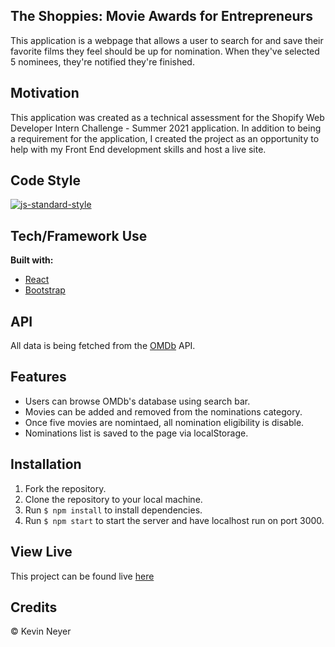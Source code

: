 ## The Shoppies: Movie Awards for Entrepreneurs 
This application is a webpage that allows a user to  search for and save their favorite films they feel should be up for nomination. When they've selected 5 nominees, they're notified they're finished.

## Motivation
This application was created as a technical assessment for the Shopify Web Developer Intern Challenge - Summer 2021 application. In addition to being a requirement for the application, I created the project as an opportunity to help with my Front End development skills and host a live site.

## Code Style
[![js-standard-style](https://img.shields.io/badge/code%20style-standard-brightgreen.svg?style=flat)](https://github.com/feross/standard)


## Tech/Framework Use
**Built with:**
* [React](https://reactjs.org/)
* [Bootstrap](https://react-bootstrap.github.io/)

## API 
All data is being fetched from the [OMDb](https://www.omdbapi.com/) API.

## Features
* Users can browse OMDb's database using search bar.
* Movies can be added and removed from the nominations category.
* Once five movies are nomintaed, all nomination eligibility is disable.
* Nominations list is saved to the page via localStorage.

## Installation
1. Fork the repository. 
1. Clone the repository to your local machine.
1. Run `$ npm install` to install dependencies.
1. Run `$ npm start` to start the server and have localhost run on port 3000.

## View Live
This project can be found live [here](https://neyer-shopify-challenge.netlify.app/)

## Credits
© Kevin Neyer


